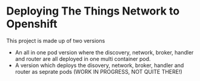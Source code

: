 # Deploying The Things Network to Openshift

This project is made up of two versions 

* An all in one pod version where the discovery, network, broker, handler and router are all deployed in one multi container pod.
* A version which deploys the disovery, network, broker, handler and router as seprate pods (WORK IN PROGRESS, NOT QUITE THERE!)


